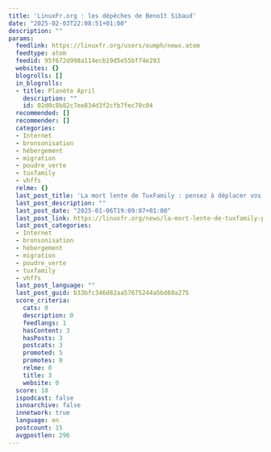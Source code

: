 ```yaml
---
title: 'LinuxFr.org : les dépêches de Benoît Sibaud'
date: "2025-02-03T22:08:51+01:00"
description: ""
params:
  feedlink: https://linuxfr.org/users/oumph/news.atom
  feedtype: atom
  feedid: 95f672d998a114ecb19d5e55bf74e293
  websites: {}
  blogrolls: []
  in_blogrolls:
  - title: Planète April
    description: ""
    id: 02d0c8b82c7ee834d3f2cfb7fec70c04
  recommended: []
  recommender: []
  categories:
  - Internet
  - bronsonisation
  - hébergement
  - migration
  - poudre_verte
  - tuxfamily
  - vhffs
  relme: {}
  last_post_title: 'La mort lente de TuxFamily : pensez à déplacer vos projets ailleurs'
  last_post_description: ""
  last_post_date: "2025-01-06T19:09:07+01:00"
  last_post_link: https://linuxfr.org/news/la-mort-lente-de-tuxfamily-pensez-a-deplacer-vos-projets-ailleurs
  last_post_categories:
  - Internet
  - bronsonisation
  - hébergement
  - migration
  - poudre_verte
  - tuxfamily
  - vhffs
  last_post_language: ""
  last_post_guid: b33bfc346d82aa57675244a5bd60a275
  score_criteria:
    cats: 0
    description: 0
    feedlangs: 1
    hasContent: 3
    hasPosts: 3
    postcats: 3
    promoted: 5
    promotes: 0
    relme: 0
    title: 3
    website: 0
  score: 18
  ispodcast: false
  isnoarchive: false
  innetwork: true
  language: en
  postcount: 15
  avgpostlen: 296
---
```

